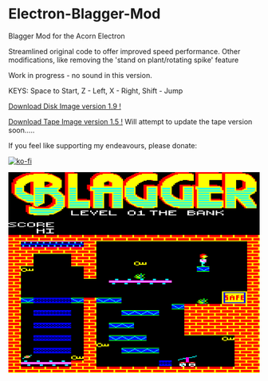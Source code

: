 # Electron-Blagger-Mod

Blagger Mod for the Acorn Electron

Streamlined original code to offer improved speed performance. Other modifications, like removing the 'stand on plant/rotating spike' feature

Work in progress - no sound in this version.

KEYS:
Space to Start, 
Z - Left, X - Right, 
Shift - Jump

[Download Disk Image version 1.9 !](https://github.com/Snuggsy187/Electron-Blagger-Mod/raw/main/Releases/Blagger-E-v1.9.ssd)

[Download Tape Image version 1.5 !](https://github.com/Snuggsy187/Electron-Blagger-Mod/raw/main/Releases/Blagger-E-v1.5.uef)
Will attempt to update the tape version soon.....

If you feel like supporting my endeavours, please donate:

[![ko-fi](https://ko-fi.com/img/githubbutton_sm.svg)](https://ko-fi.com/snuggsy187)

![Electron Blagger Mod](https://github.com/Snuggsy187/Electron-Blagger-Mod/blob/main/png/ElkBlagger1.png)
